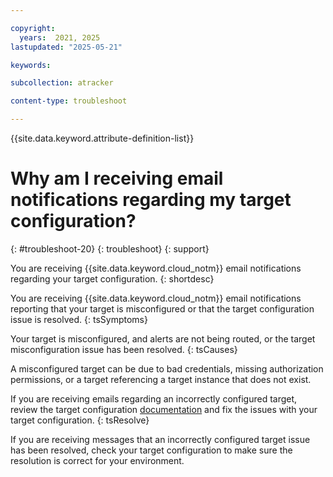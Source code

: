```yaml
---

copyright:
  years:  2021, 2025
lastupdated: "2025-05-21"

keywords:

subcollection: atracker

content-type: troubleshoot

---
```


{{site.data.keyword.attribute-definition-list}}

# Why am I receiving email notifications regarding my target configuration?
{: #troubleshoot-20}
{: troubleshoot}
{: support}

You are receiving {{site.data.keyword.cloud_notm}} email notifications regarding your target configuration.
{: shortdesc}


You are receiving {{site.data.keyword.cloud_notm}} email notifications reporting that your target is misconfigured or that the target configuration issue is resolved.
{: tsSymptoms}

Your target is misconfigured, and alerts are not being routed, or the target misconfiguration issue has been resolved.
{: tsCauses}

A misconfigured target can be due to bad credentials, missing authorization permissions, or a target referencing a target instance that does not exist.

If you are receiving emails regarding an incorrectly configured target, review the target configuration [documentation](/docs/atracker?topic=atracker-target_v2&interface=ui) and fix the issues with your target configuration.
{: tsResolve}

If you are receiving messages that an incorrectly configured target issue has been resolved, check your target configuration to make sure the resolution is correct for your environment.
